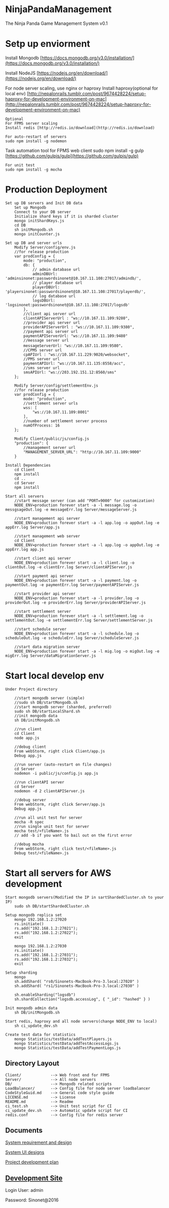 # NinjaPandaManagement
The Ninja Panda Game Management System v0.1

# Setp up enviorment
Install Mongodb [https://docs.mongodb.org/v3.0/installation/](https://docs.mongodb.org/v3.0/installation/)

Install NodeJS [https://nodejs.org/en/download/](https://nodejs.org/en/download/)

For node server scaling, use nginx or haproxy 
Install haproxy(optional for local env) [http://nepalonrails.tumblr.com/post/9674428224/setup-haproxy-for-development-environment-on-mac](http://nepalonrails.tumblr.com/post/9674428224/setup-haproxy-for-development-environment-on-mac) 

	Optional
	For FPMS server scaling
	Install redis [http://redis.io/download](http://redis.io/download)

	For auto-restart of servers
	sudo npm install -g nodemon
	
Task automation tool for FPMS web client
sudo npm install -g gulp [https://github.com/gulpjs/gulp](https://github.com/gulpjs/gulp)

	For unit test
	sudo npm install -g mocha

# Production Deployment

    Set up DB servers and Init DB data
        Set up Mongodb
        Connect to your DB server
        Initialize shard keys if it is sharded cluster
        mongo initShardKeys.js
        cd DB
        sh initMongodb.sh
        mongo initCounter.js

	Set up DB and server urls
		Modify Server/config/env.js
		//for release production
		var prodConfig = {
    		mode: "production",
    		db: {
    			// admin database url
        		adminDBUrl: 'adminsinonet:passwordsinonet@10.167.11.108:27017/admindb/',
        		// player database url 
        		playerDBUrl: 'playersinonet:passwordsinonet@10.167.11.108:27017/playerdb/',
        		// log database url
        		logsDBUrl: 'logsinonet:passwordsinonet@10.167.11.108:27017/logsdb'
    		},
    		//client api server url
    		clientAPIServerUrl : "ws://10.167.11.109:9280",
    		//provider api server url
    		providerAPIServerUrl : "ws://10.167.11.109:9380",
    		//payment api server url
    		paymentAPIServerUrl: "ws://10.167.11.109:9480"
    		//message server url
    		messageServerUrl: "ws://10.167.11.109:9580"，
    		//CPMS server url
    		cpAPIUrl : "ws://10.167.11.229:9020/websocket",
    		//PMS server url
            paymentAPIUrl: "ws://10.167.11.135:8558/acc",
    		//sms server url
    		smsAPIUrl: "ws://203.192.151.12:8560/sms"
		};
		
		Modify Server/config/settlementEnv.js
		//for release production
		var prodConfig = {
    		mode: "production",
    		//settlement server urls
    		wss: [
        		"ws://10.167.11.109:8001"
    		],
    		//number of settlement server process
    		numOfProcess: 16
		};
	 	
	 	Modify Client/public/js/config.js
	 	"production": {
	 		//management server url
            "MANAGEMENT_SERVER_URL": "http://10.167.11.109:9000"
        }

    Install Dependencies
        cd Client
        npm install
        cd ..
        cd Server
        npm install

    Start all servers
    	//start message server (can add "PORT=9000" for customization)
    	NODE_ENV=production forever start -a -l message.log -o messgsageOut.log -e messageErr.log Server/messageServer.js
    	
    	//start management api server
    	NODE_ENV=production forever start -a -l app.log -o appOut.log -e appErr.log Server/app.js
    	
    	//start management web server
    	cd Client
    	NODE_ENV=production forever start -a -l app.log -o appOut.log -e appErr.log app.js
    	
    	//start client api server
    	NODE_ENV=production forever start -a -l client.log -o clientOut.log -e clientErr.log Server/clientAPIServer.js
    	
    	//start payment api server
    	NODE_ENV=production forever start -a -l payment.log -o paymentOut.log -e paymentErr.log Server/paymentAPIServer.js
    	
    	//start provider api server
    	NODE_ENV=production forever start -a -l provider.log -o providerOut.log -e providerErr.log Server/providerAPIServer.js

    	//start settlement server
    	NODE_ENV=production forever start -a -l settlement.log -o settlementOut.log -e settlementErr.log Server/settlementServer.js
	 
	 	//start schedule server
	 	NODE_ENV=production forever start -a -l schedule.log -o scheduleOut.log -e scheduleErr.log Server/scheduleServer.js

	 	//start data migration server
	 	NODE_ENV=production forever start -a -l mig.log -o migOut.log -e migErr.log Server/dataMigrationServer.js

# Start local develop env
	Under Project directory
	
		//start mongodb server (simple)
		//sudo sh DB/startMongodb.sh
		//start mongodb server (sharded, preferred)
		sudo sh DB/startLocalShard.sh
		//init mongodb data
		sh DB/initMongodb.sh
		
		//run client
		cd Client
		node app.js
		
		//debug client
		From webStorm, right click Client/app.js
		Debug app.js
		
		//run server (auto-restart on file changes)
		cd Server
		nodemon -i public/js/config.js app.js
		
		//run clientAPI server
		cd Server
		nodemon -d 2 clientAPIServer.js
		
		//debug server
		From webStorm, right click Server/app.js
		Debug app.js
		
		//run all unit test for server
		mocha -R spec
		//run single unit test for server
		mocha test/<fileName>.js
		// add -b if you want to bail out on the first error
		
		//debug mocha
		From webStorm, right click test/<fileName>.js
		Debug test/<fileName>.js

# Start all servers for AWS development

	Start mongodb servers(Modified the IP in sartShardedCluster.sh to your IP)
		sudo sh DB/startShardedCluster.sh
		
	Setup mongodb replica set
		mongo 192.168.1.2:27020
		rs.initiate()
		rs.add("192.168.1.2:27021");
		rs.add("192.168.1.2:27022");
		exit 
		
		mongo 192.168.1.2:27030
		rs.initiate()
		rs.add("192.168.1.2:27031");
		rs.add("192.168.1.2:27032");
		exit 
		
	Setup sharding
		mongo
		sh.addShard( "rs0/Sinonets-MacBook-Pro-3.local:27020" )
		sh.addShard( "rs1/Sinonets-MacBook-Pro-3.local:27030" )
		
		sh.enableSharding("logsdb")
		sh.shardCollection("logsdb.accessLog", { "_id": "hashed" } )
		
	Init mongodb admin data
		sh DB/initMongodb.sh		
		
	Start redis, haproxy and all node servers(change NODE_ENV to local)	
		sh ci_update_dev.sh
		
	Create test data for statistics
		mongo Statistics/testData/addTestPlayers.js
		mongo Statistics/testData/addTestAccessLogs.js
		mongo Statistics/testData/addTestPaymentLogs.js

## Directory Layout
    
    Client/           	--> Web front end for FPMS
    Server/        		--> All node servers 
    DB/					--> Mongodb related scripts
    LoadBalancer/		--> Config file for node server loadbalancer
    CodeStyleGuid.md	--> General code style guide
    LICENSE.md			--> License
    README.md			--> Readme
    ci_test.sh			--> Unit test script for CI
    ci_update_dev.sh	--> Automatic update script for CI
    redis.conf			--> Config file for redis server	 
    
## Documents
[System requirement and design](https://docs.google.com/document/d/18w4QLPj4i88SKjNTdJ2RvZXhgqntAoWCOeiO3GARSwM/edit)

[System UI designs](https://docs.google.com/presentation/d/1ADzdnXkrxAgTy34lxFFdb7iKtpwrEG6tmCcbYaNXTLE)

[Project development plan](https://docs.google.com/presentation/d/1bOexFWW8Jl0WAvblEZiyZWQiKLqKqpi9eN3jJyamYUc/)
    
## [Development Site](http://ec2-54-169-3-146.ap-southeast-1.compute.amazonaws.com:3000)

Login User: admin

Password: Sinonet@2016